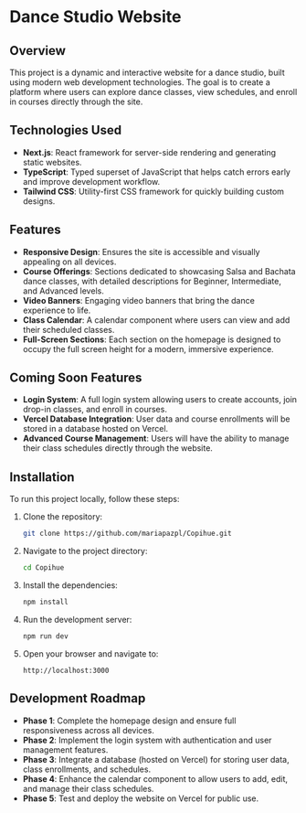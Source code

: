 # Dance Studio Website

## Overview

This project is a dynamic and interactive website for a dance studio, built using modern web development technologies. The goal is to create a platform where users can explore dance classes, view schedules, and enroll in courses directly through the site.

## Technologies Used

- **Next.js**: React framework for server-side rendering and generating static websites.
- **TypeScript**: Typed superset of JavaScript that helps catch errors early and improve development workflow.
- **Tailwind CSS**: Utility-first CSS framework for quickly building custom designs.

## Features

- **Responsive Design**: Ensures the site is accessible and visually appealing on all devices.
- **Course Offerings**: Sections dedicated to showcasing Salsa and Bachata dance classes, with detailed descriptions for Beginner, Intermediate, and Advanced levels.
- **Video Banners**: Engaging video banners that bring the dance experience to life.
- **Class Calendar**: A calendar component where users can view and add their scheduled classes.
- **Full-Screen Sections**: Each section on the homepage is designed to occupy the full screen height for a modern, immersive experience.

## Coming Soon Features

- **Login System**: A full login system allowing users to create accounts, join drop-in classes, and enroll in courses.
- **Vercel Database Integration**: User data and course enrollments will be stored in a database hosted on Vercel.
- **Advanced Course Management**: Users will have the ability to manage their class schedules directly through the website.

## Installation

To run this project locally, follow these steps:

1. Clone the repository:

    ```bash
    git clone https://github.com/mariapazpl/Copihue.git
    ```

2. Navigate to the project directory:

    ```bash
    cd Copihue
    ```

3. Install the dependencies:

    ```bash
    npm install
    ```

4. Run the development server:

    ```bash
    npm run dev
    ```

5. Open your browser and navigate to:

    ```
    http://localhost:3000
    ```

## Development Roadmap

- **Phase 1**: Complete the homepage design and ensure full responsiveness across all devices.
- **Phase 2**: Implement the login system with authentication and user management features.
- **Phase 3**: Integrate a database (hosted on Vercel) for storing user data, class enrollments, and schedules.
- **Phase 4**: Enhance the calendar component to allow users to add, edit, and manage their class schedules.
- **Phase 5**: Test and deploy the website on Vercel for public use.
